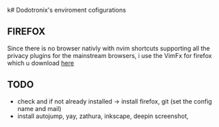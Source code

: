 k# Dodotronix's enviroment cofigurations

## FIREFOX
Since there is no browser nativly with nvim shortcuts supporting all the privacy
plugins for the mainstream browsers, i use the VimFx for firefox which u
download [here](https://github.com/akhodakivskiy/VimFx/releases)


## TODO
* check and if not already installed -> install firefox, git (set the config name and mail)
* install autojump, yay, zathura, inkscape, deepin screenshot,
